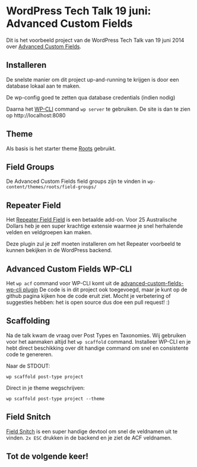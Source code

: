 WordPress Tech Talk 19 juni: Advanced Custom Fields
==================

Dit is het voorbeeld project van de WordPress Tech Talk van 19 juni 2014 over [Advanced Custom Fields](http://www.advancedcustomfields.com).

## Installeren

De snelste manier om dit project up-and-running te krijgen is door een database lokaal aan te maken. 

De wp-config goed te zetten qua database credentials (indien nodig)

Daarna het [WP-CLI](http://wp-cli.org/) command `wp server` te gebruiken. De site is dan te zien op http://localhost:8080 

## Theme

Als basis is het starter theme [Roots](http://roots.io/starter-theme/) gebruikt.

## Field Groups

De Advanced Custom Fields field groups zijn te vinden in `wp-content/themes/roots/field-groups/`

## Repeater Field

Het [Repeater Field Field](http://www.advancedcustomfields.com/add-ons/repeater-field/) is een betaalde add-on. Voor 25 Australische Dollars heb je een super krachtige extensie waarmee je snel herhalende velden en veldgroepen kan maken. 

Deze plugin zul je zelf moeten installeren om het Repeater voorbeeld te kunnen bekijken in de WordPress backend.

## Advanced Custom Fields WP-CLI

Het `wp acf` command voor WP-CLI komt uit de [advanced-custom-fields-wp-cli plugin](https://github.com/hoppinger/advanced-custom-fields-wpcli) De code is in dit project ook toegevoegd, maar je kunt op de github pagina kijken hoe de code eruit ziet. Mocht je verbetering of suggesties hebben: het is open source dus doe een pull request! :)

## Scaffolding

Na de talk kwam de vraag over Post Types en Taxonomies. Wij gebruiken voor het aanmaken altijd het `wp scaffold` command. Installeer WP-CLI en je hebt direct beschikking over dit handige command om snel en consistente code te genereren.

Naar de STDOUT:
```
wp scaffold post-type project
```

Direct in je theme wegschrijven:
```
wp scaffold post-type project --theme
```

## Field Snitch

[Field Snitch](https://wordpress.org/plugins/advanced-custom-fields-field-snitch/) is een super handige devtool om snel de veldnamen uit te vinden. `2x ESC` drukken in de backend en je ziet de ACF veldnamen.


## Tot de volgende keer!
